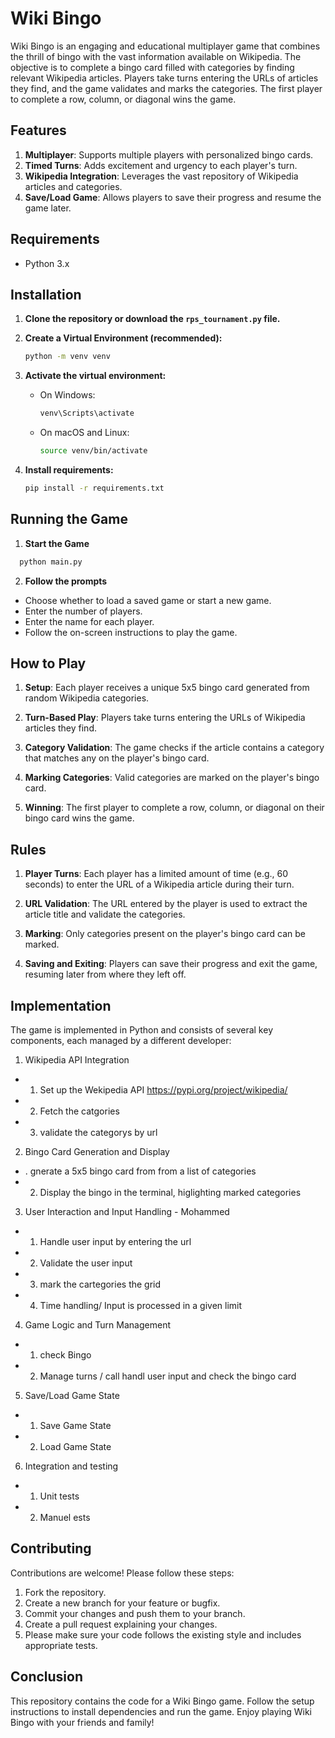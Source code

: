 # Wiki Bingo

Wiki Bingo is an engaging and educational multiplayer game that combines the thrill of bingo with the vast information available on Wikipedia. The objective is to complete a bingo card filled with categories by finding relevant Wikipedia articles. Players take turns entering the URLs of articles they find, and the game validates and marks the categories. The first player to complete a row, column, or diagonal wins the game.

## Features
1. **Multiplayer**: Supports multiple players with personalized bingo cards.
2. **Timed Turns**: Adds excitement and urgency to each player's turn.
3. **Wikipedia Integration**: Leverages the vast repository of Wikipedia articles and categories.
4. **Save/Load Game**: Allows players to save their progress and resume the game later.

## Requirements

- Python 3.x

## Installation

1. **Clone the repository or download the `rps_tournament.py` file.**

2. **Create a Virtual Environment (recommended):**

    ```bash
    python -m venv venv
    ```

3. **Activate the virtual environment:**

    - On Windows:

        ```bash
        venv\Scripts\activate
        ```

    - On macOS and Linux:

        ```bash
        source venv/bin/activate
        ```

4. **Install requirements:**

    ```bash
    pip install -r requirements.txt
    ```

## Running the Game

1. **Start the Game**
  ```bash
    python main.py
  ```
2. **Follow the prompts**
  - Choose whether to load a saved game or start a new game.
  - Enter the number of players.
  - Enter the name for each player.
  - Follow the on-screen instructions to play the game.



## How to Play
1. **Setup**: Each player receives a unique 5x5 bingo card generated from random Wikipedia categories.

2. **Turn-Based Play**: Players take turns entering the URLs of Wikipedia articles they find.

3. **Category Validation**: The game checks if the article contains a category that matches any on the player's bingo card.

4. **Marking Categories**: Valid categories are marked on the player's bingo card.

5. **Winning**: The first player to complete a row, column, or diagonal on their bingo card wins the game.

## Rules

1. **Player Turns**: Each player has a limited amount of time (e.g., 60 seconds) to enter the URL of a Wikipedia article during their turn.

2. **URL Validation**: The URL entered by the player is used to extract the article title and validate the categories.

3. **Marking**: Only categories present on the player's bingo card can be marked.

4. **Saving and Exiting**: Players can save their progress and exit the game, resuming later from where they left off.


## Implementation

The game is implemented in Python and consists of several key components, each managed by a different developer:

1. Wikipedia API Integration
  - 1. Set up the Wekipedia API https://pypi.org/project/wikipedia/
  - 2. Fetch the catgories
  - 3. validate the categorys by url
2. Bingo Card Generation and Display
  - . gnerate a 5x5 bingo card from from a list of categories
  - 2. Display the bingo in the terminal, higlighting marked categories
3. User Interaction and Input Handling - Mohammed
  - 1. Handle user input by entering the url
  - 2. Validate the user input 
  - 3. mark the cartegories the grid  
  - 4. Time handling/ Input is processed in a given limit                                     
4. Game Logic and Turn Management
  - 1. check Bingo
  - 2. Manage turns / call handl user input and check the bingo card
5. Save/Load Game State
  - 1. Save Game State
  - 2. Load Game State
6. Integration and testing
  - 1. Unit tests
  - 2. Manuel ests

## Contributing

Contributions are welcome! Please follow these steps:

1. Fork the repository.
2. Create a new branch for your feature or bugfix.
3. Commit your changes and push them to your branch.
4. Create a pull request explaining your changes.
5. Please make sure your code follows the existing style and includes appropriate tests.

## Conclusion

This repository contains the code for a Wiki Bingo game. Follow the setup instructions to install dependencies and run the game. Enjoy playing Wiki Bingo with your friends and family!
